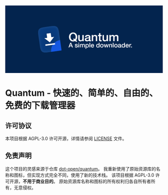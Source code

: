 ![banner](./repo-banner.png)
# Quantum - 快速的、简单的、自由的、免费的下载管理器


## 许可协议
本项目根据 AGPL-3.0 许可开源，详情请参阅 [LICENSE](./LICENSE) 文件。

## 免责声明
这个项目的灵感来源于仓库 [dot-open/quantum](https://github.com/dot-open/quantum)。 我重新使用了原始资源库的名称和图标，但实现方式完全不同，使用了新的技术栈。 该项目根据 AGPL-3.0 许可开源，**不用于商业目的**。 原始资源库名称和图标的所有权利归各自所有者所有，无意侵权。